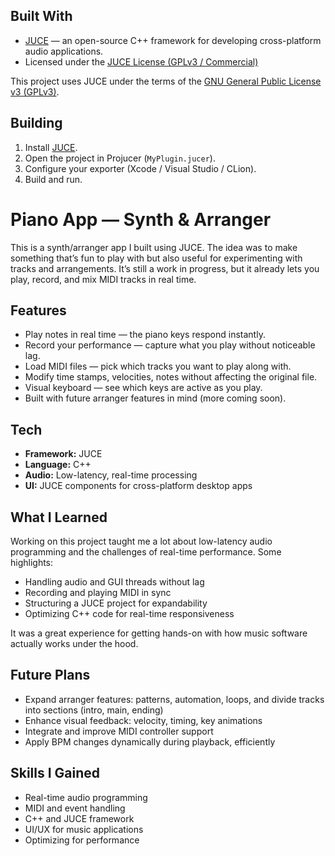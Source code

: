 ## Built With

- [JUCE](https://juce.com) — an open-source C++ framework for developing cross-platform audio applications.  
- Licensed under the [JUCE License (GPLv3 / Commercial)](https://github.com/juce-framework/JUCE/blob/master/LICENSE.md)

This project uses JUCE under the terms of the [GNU General Public License v3 (GPLv3)](https://www.gnu.org/licenses/gpl-3.0.html).


## Building

1. Install [JUCE](https://juce.com/get-juce).
2. Open the project in Projucer (`MyPlugin.jucer`).
3. Configure your exporter (Xcode / Visual Studio / CLion).
4. Build and run.


# Piano App — Synth & Arranger

This is a synth/arranger app I built using JUCE. The idea was to make something that’s fun to play with but also useful for experimenting with tracks and arrangements. It’s still a work in progress, but it already lets you play, record, and mix MIDI tracks in real time.

## Features

- Play notes in real time — the piano keys respond instantly.
- Record your performance — capture what you play without noticeable lag.
- Load MIDI files — pick which tracks you want to play along with.
- Modify time stamps, velocities, notes without affecting the original file.
- Visual keyboard — see which keys are active as you play.
- Built with future arranger features in mind (more coming soon).

## Tech

- **Framework:** JUCE
- **Language:** C++
- **Audio:** Low-latency, real-time processing
- **UI:** JUCE components for cross-platform desktop apps

## What I Learned

Working on this project taught me a lot about low-latency audio programming and the challenges of real-time performance. Some highlights:

- Handling audio and GUI threads without lag
- Recording and playing MIDI in sync
- Structuring a JUCE project for expandability
- Optimizing C++ code for real-time responsiveness

It was a great experience for getting hands-on with how music software actually works under the hood.

## Future Plans

- Expand arranger features: patterns, automation, loops, and divide tracks into sections (intro, main, ending)
- Enhance visual feedback: velocity, timing, key animations
- Integrate and improve MIDI controller support
- Apply BPM changes dynamically during playback, efficiently

## Skills I Gained

- Real-time audio programming
- MIDI and event handling
- C++ and JUCE framework
- UI/UX for music applications
- Optimizing for performance

